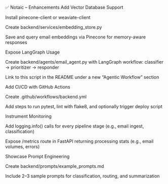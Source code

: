 ✅ Notaic – Enhancements
Add Vector Database Support

Install pinecone-client or weaviate-client

Create backend/services/embedding_store.py

Save and query email embeddings via Pinecone for memory-aware responses

Expose LangGraph Usage

Create backend/agents/email_agent.py with LangGraph workflow: classifier → prioritizer → responder

Link to this script in the README under a new “Agentic Workflow” section

Add CI/CD with GitHub Actions

Create .github/workflows/backend.yml

Add steps to run pytest, lint with flake8, and optionally trigger deploy script

Instrument Monitoring

Add logging.info() calls for every pipeline stage (e.g., email ingest, classification)

Expose /metrics route in FastAPI returning processing stats (e.g., email volumes, errors)

Showcase Prompt Engineering

Create backend/prompts/example_prompts.md

Include 2–3 sample prompts for classification, routing, and summarization